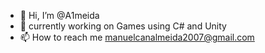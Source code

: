- 👋 Hi, I’m @A1meida
- 👀 currently working on Games using C# and Unity
- 📫 How to reach me manuelcanalmeida2007@gmail.com

<!---
A1meida/A1meida is a ✨ special ✨ repository because its `README.md` (this file) appears on your GitHub profile.
You can click the Preview link to take a look at your changes.
--->
